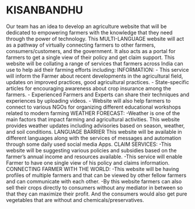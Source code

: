 # KISANBANDHU
Our team has an idea to develop an agriculture website that will be dedicated to empowering farmers with the knowledge that they need through the power of technology. This MULTI-LANGUAGE website will act as a pathway of virtually connecting farmers to other farmers, consumers/customers, and the government. It also acts as a portal for farmers to get a single view of their policy and get claim support. This website will be collating a range of services that farmers across India can use to help aid their farming efforts including:   INFORMATION: - This service will inform the Farmer about recent developments in the agricultural field, updates on improved practices, good agricultural practices. - State-specific articles for encouraging awareness about crop insurance among the farmers. - Experienced Farmers and Experts can share their techniques and experiences by uploading videos. - Website will also help farmers to connect to various NGOs for organizing different educational workshops related to modern farming  WEATHER FORECAST: -Weather is one of the main factors that impact farming and agricultural activities. This website provides weather updates including advisories based on season, weather, and soil conditions.  LANGUAGE BARRIER This website will be available in different languages along with the services of messages and automation through some daily used social media Apps.  CLAIM SERVICES: -This website will be suggesting various policies and subsidies based on the farmer’s annual income and resources available.  -This service will enable Farmer to have one single view of his policy and claims information.  CONNECTING FARMER WITH THE WORLD: -This website will be having profiles of multiple farmers and that can be viewed by other fellow farmers and can communicate with each other. -By this website farmers can also sell their crops directly to consumers without any mediator in between so that they can maximize their profit. And the consumers would also get pure vegetables that are without and chemicals/preservatives.
